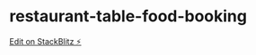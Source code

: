 # restaurant-table-food-booking

[Edit on StackBlitz ⚡️](https://stackblitz.com/edit/restaurant-table-food-booking)
